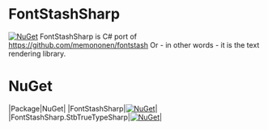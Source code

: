 # FontStashSharp

[![NuGet](https://img.shields.io/nuget/v/FontStashSharp.svg)](https://www.nuget.org/packages/FontStashSharp/)
FontStashSharp is C# port of https://github.com/memononen/fontstash
Or - in other words - it is the text rendering library.

# NuGet
|Package|NuGet|
|FontStashSharp|[![NuGet](https://img.shields.io/nuget/v/FontStashSharp.svg)](https://www.nuget.org/packages/FontStashSharp/)|
|FontStashSharp.StbTrueTypeSharp|[![NuGet](https://img.shields.io/nuget/v/FontStashSharp.StbTrueTypeSharp.svg)](https://www.nuget.org/packages/FontStashSharp.StbTrueTypeSharp/)|
